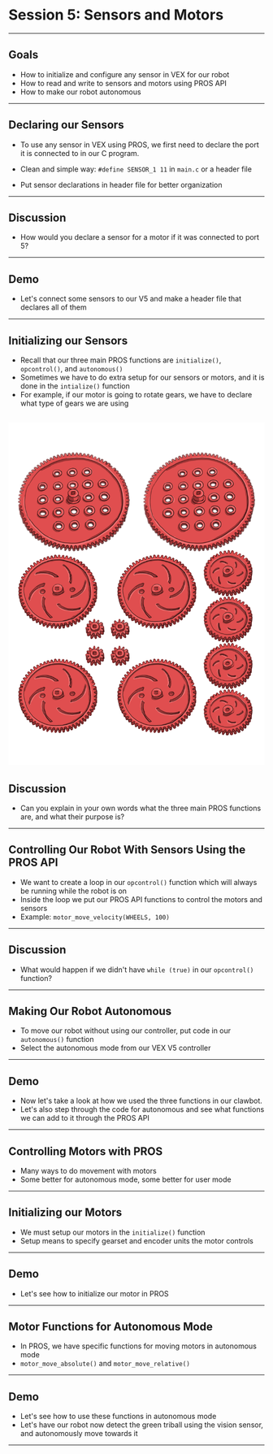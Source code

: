 # **Session 5: Sensors and Motors**

---

## Goals

<!-- Notes: Students should be able to write basic code to control a wheeled robot after this lesson -->
* How to initialize and configure any sensor in VEX for our robot
* How to read and write to sensors and motors using PROS API
* How to make our robot autonomous

---

## Declaring our Sensors

<!-- Notes: 

- Make sure students understand port is just a way to inferface to sensor 
- Tell students VEX V5 has 21 ports, and we can connect our sensor to any port.
- If you connect sensor to port 10, you then send data to port 10, or use port 10 as input to functions in order to control the sensor

-->

* To use any sensor in VEX using PROS, we first need to declare the port it is connected to in our C program.
* Clean and simple way: ```#define SENSOR_1 11``` in `main.c` or a header file

* Put sensor declarations in header file for better organization

---

## Discussion

* How would you declare a sensor for a motor if it was connected to port 5?

---

## Demo

* Let's connect some sensors to our V5 and make a header file that declares all of them

---

## Initializing our Sensors

* Recall that our three main PROS functions are ```initialize()```, ```opcontrol()```, and ```autonomous()```
* Sometimes we have to do extra setup for our sensors or motors, and it is done in the ```intialize()``` function
* For example, if our motor is going to rotate gears, we have to declare what type of gears we are using
<!-- Notes: Give brief description of gear ratio and why it's important -->
<!-- Illustration idea: 

An image with all the different types of VEX gears with their gear ratios, benefits, and trade offs

-->
![Gears](./gears.jpg)
---

## Discussion

* Can you explain in your own words what the three main PROS functions are, and what their purpose is?

---


## Controlling Our Robot With Sensors Using the PROS API

* We want to create a loop in our ```opcontrol()``` function which will always be running while the robot is on
* Inside the loop we put our PROS API functions to control the motors and sensors
* Example: ```motor_move_velocity(WHEELS, 100)```

---

## Discussion

* What would happen if we didn't have ```while (true)``` in our ```opcontrol()``` function?

---

## Making Our Robot Autonomous

* To move our robot without using our controller, put code in our ```autonomous()``` function
* Select the autonomous mode from our VEX V5 controller
<!-- Notes 

- Can use any part of PROS API in autonomous that doesn't involve reading controller input. For example, ```move_relative_velocity()```
- Show students how to make robot move autonomously, and how robot entirely reliant on sensors

-->

---

## Demo

* Now let's take a look at how we used the three functions in our clawbot.
* Let's also step through the code for autonomous and see what functions we can add to it through the PROS API
<!-- Notes: During this process, take opportunity to show students the PROS API and functions we can use and experiment with from there -->

---

## Controlling Motors with PROS

* Many ways to do movement with motors
* Some better for autonomous mode, some better for user mode

---

## Initializing our Motors
<!--Notes: Standard way to do this: 

#define MOTOR_PORT 1

void initialize() {
  motor_set_gearing(MOTOR_PORT, E_MOTOR_GEARSET_18);
  motor_set_reversed(MOTOR_PORT, true);
  motor_set_encoder_units(MOTOR_PORT, E_MOTOR_ENCODER_DEGREES);
}
-->
* We must setup our motors in the `initialize()` function
* Setup means to specify gearset and encoder units the motor controls

---

## Demo

* Let's see how to initialize our motor in PROS

---

## Motor Functions for Autonomous Mode

<!-- Notes:

#define MOTOR_PORT 1
#define MOTOR_MAX_SPEED 100 // The motor has the 36 Gearset

void autonomous() {
  motor_move_relative(MOTOR_PORT, 1000, MOTOR_MAX_SPEED);
  // This will move 1000 ticks forward
  motor_move_relative(MOTOR_PORT, 1000, MOTOR_MAX_SPEED);
  // This moves an additional 1000 ticks forward
  motor_move_absolute(MOTOR_PORT, 1000, MOTOR_MAX_SPEED);
  // This moves 1000 ticks backwards to the 1000 tick position
}
-->
* In PROS, we have specific functions for moving motors in autonomous mode
* `motor_move_absolute()` and `motor_move_relative()`

---

## Demo

* Let's see how to use these functions in autonomous mode
* Let's have our robot now detect the green triball using the vision sensor, and autonomously move towards it

---
